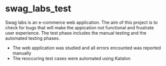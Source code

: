 # swag_labs_test
Swag labs is an e-commerce web application.
The aim of this project is to check for bugs that will make the appication not functional and frustrate user experience.
The test phase includes the manual testing and the automated testing phases.
*  The web application was studied and all errors encounted was reported manually
*  The reoccuring test cases were automated using Katalon
